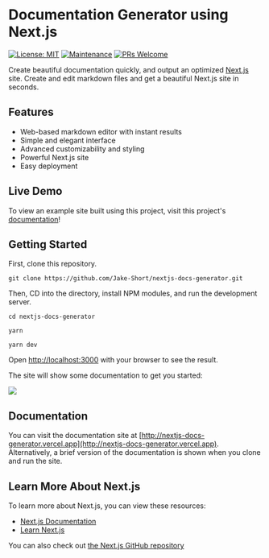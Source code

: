 # Documentation Generator using Next.js

[![License: MIT](https://img.shields.io/badge/License-MIT-yellow.svg)](https://opensource.org/licenses/MIT)
[![Maintenance](https://img.shields.io/badge/Maintained%3F-yes-green.svg)](https://github.com/Jake-Short/nextjs-docs-generator/graphs/commit-activity)
[![PRs Welcome](https://img.shields.io/badge/PRs-welcome-brightgreen.svg?style=flat-square)](http://makeapullrequest.com)

Create beautiful documentation quickly, and output an optimized [Next.js](https://nextjs.org/) site. Create and edit markdown files and get a beautiful Next.js site in seconds.

## Features
- Web-based markdown editor with instant results
- Simple and elegant interface
- Advanced customizability and styling
- Powerful Next.js site
- Easy deployment

## Live Demo

To view an example site built using this project, visit this project's [documentation](http://nextjs-docs-generator.vercel.app/)!

## Getting Started

First, clone this repository.

`git clone https://github.com/Jake-Short/nextjs-docs-generator.git`

Then, CD into the directory, install NPM modules, and run the development server.

```
cd nextjs-docs-generator

yarn

yarn dev
```

Open [http://localhost:3000](http://localhost:3000) with your browser to see the result.

The site will show some documentation to get you started:

<kbd>
<img src="https://imgur.com/RJBcIIY.jpg" />
</kbd>

## Documentation

You can visit the documentation site at [http://nextjs-docs-generator.vercel.app](http://nextjs-docs-generator.vercel.app). Alternatively, a brief version of the documentation is shown when you clone and run the site.

## Learn More About Next.js

To learn more about Next.js, you can view these resources:

- [Next.js Documentation](https://nextjs.org/docs)
- [Learn Next.js](https://nextjs.org/learn)

You can also check out [the Next.js GitHub repository](https://github.com/vercel/next.js/)
